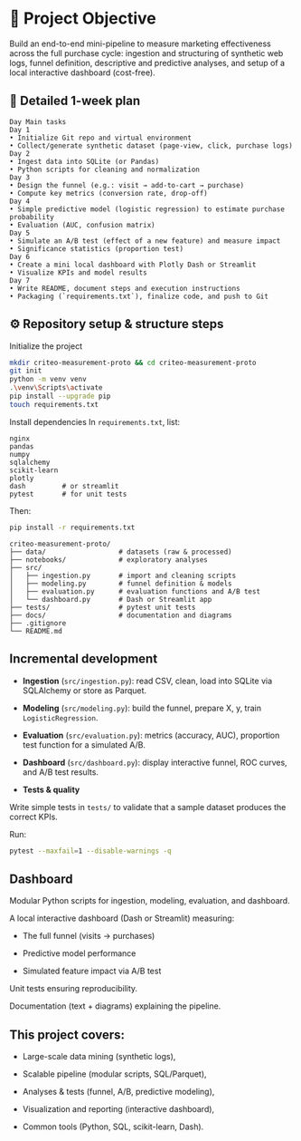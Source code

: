 # 🚀 Project Objective

Build an end-to-end mini-pipeline to measure marketing effectiveness across the full purchase cycle: ingestion and structuring of synthetic web logs, funnel definition, descriptive and predictive analyses, and setup of a local interactive dashboard (cost-free).

## 📅 Detailed 1-week plan

```text
Day	Main tasks
Day 1	
• Initialize Git repo and virtual environment
• Collect/generate synthetic dataset (page-view, click, purchase logs)
Day 2	
• Ingest data into SQLite (or Pandas)
• Python scripts for cleaning and normalization
Day 3	
• Design the funnel (e.g.: visit → add-to-cart → purchase)
• Compute key metrics (conversion rate, drop-off)
Day 4	
• Simple predictive model (logistic regression) to estimate purchase probability
• Evaluation (AUC, confusion matrix)
Day 5	
• Simulate an A/B test (effect of a new feature) and measure impact
• Significance statistics (proportion test)
Day 6	
• Create a mini local dashboard with Plotly Dash or Streamlit
• Visualize KPIs and model results
Day 7	
• Write README, document steps and execution instructions
• Packaging (`requirements.txt`), finalize code, and push to Git
```

## ⚙️ Repository setup & structure steps

Initialize the project

```bash
mkdir criteo-measurement-proto && cd criteo-measurement-proto
git init
python -m venv venv
.\venv\Scripts\activate
pip install --upgrade pip
touch requirements.txt
```

Install dependencies
In `requirements.txt`, list:

```
nginx
pandas
numpy
sqlalchemy
scikit-learn
plotly
dash         # or streamlit
pytest       # for unit tests
```

Then:

```bash
pip install -r requirements.txt
```

```text
criteo-measurement-proto/
├── data/                  # datasets (raw & processed)
├── notebooks/             # exploratory analyses
├── src/
│   ├── ingestion.py       # import and cleaning scripts
│   ├── modeling.py        # funnel definition & models
│   ├── evaluation.py      # evaluation functions and A/B test
│   └── dashboard.py       # Dash or Streamlit app
├── tests/                 # pytest unit tests
├── docs/                  # documentation and diagrams
├── .gitignore
└── README.md
```

## Incremental development

* **Ingestion** (`src/ingestion.py`): read CSV, clean, load into SQLite via SQLAlchemy or store as Parquet.

* **Modeling** (`src/modeling.py`): build the funnel, prepare X, y, train `LogisticRegression`.

* **Evaluation** (`src/evaluation.py`): metrics (accuracy, AUC), proportion test function for a simulated A/B.

* **Dashboard** (`src/dashboard.py`): display interactive funnel, ROC curves, and A/B test results.

* **Tests & quality**

Write simple tests in `tests/` to validate that a sample dataset produces the correct KPIs.

Run:

```bash
pytest --maxfail=1 --disable-warnings -q
```

## Dashboard

Modular Python scripts for ingestion, modeling, evaluation, and dashboard.

A local interactive dashboard (Dash or Streamlit) measuring:

* The full funnel (visits → purchases)

* Predictive model performance

* Simulated feature impact via A/B test

Unit tests ensuring reproducibility.

Documentation (text + diagrams) explaining the pipeline.

## This project covers:

* Large-scale data mining (synthetic logs),

* Scalable pipeline (modular scripts, SQL/Parquet),

* Analyses & tests (funnel, A/B, predictive modeling),

* Visualization and reporting (interactive dashboard),

* Common tools (Python, SQL, scikit-learn, Dash).
